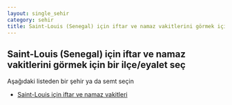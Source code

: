 ```yaml
---
layout: single_sehir
category: sehir
title: Saint-Louis (Senegal) için iftar ve namaz vakitlerini görmek için bir ilçe/eyalet seç
---
```



## Saint-Louis (Senegal) için iftar ve namaz vakitlerini görmek için bir ilçe/eyalet seç

Aşağıdaki listeden bir şehir ya da semt seçin


* [Saint-Louis için iftar ve namaz vakitleri](/iftar.html?sehir=Saint-Louis&ulke=Senegal&state=Saint-Louis)
